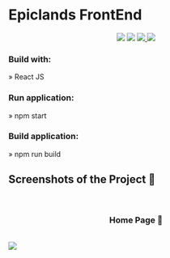<h1>Epiclands FrontEnd</h1>

<div align="center">
  <a href="mailto:meskomatusko@gmail.com"><img src="https://img.shields.io/badge/Gmail-D14836?style=for-the-badge&logo=gmail&logoColor=white"/></a>
  <a href="https://gitlab.com/meskomatusko"><img src="https://img.shields.io/badge/GitLab-330F63?style=for-the-badge&logo=gitlab&logoColor=white"/></a>
  <a href="https://www.jetbrains.com/webstorm/promo/?msclkid=fbb3b49dcc9c1f105ba9d0f7f4e8fdbc&utm_source=bing&utm_medium=cpc&utm_campaign=EMEA_en_EAST_WebStorm_Branded&utm_term=webstorm&utm_content=webstorm"><img src="https://img.shields.io/badge/WebStorm-000000?style=for-the-badge&logo=WebStorm&logoColor=white"/>
 <a href="https://discordapp.com/users/698176934294847568"> <img src="https://img.shields.io/badge/Discord-7289DA?style=for-the-badge&logo=discord&logoColor=white"/> </a>
</div>

<h3>Build with:</h3>

» React JS

<h3>Run application:</h3>
» npm start
  
 <h3>Build application:</h3>
» npm run build

 <h2>Screenshots of the Project 📸</h2>
<br>
<h3 align='center'>Home Page 🏡</h3> <br>
<img src='https://cdn.discordapp.com/attachments/786580810697408525/1109860910849339522/image.png'/>
